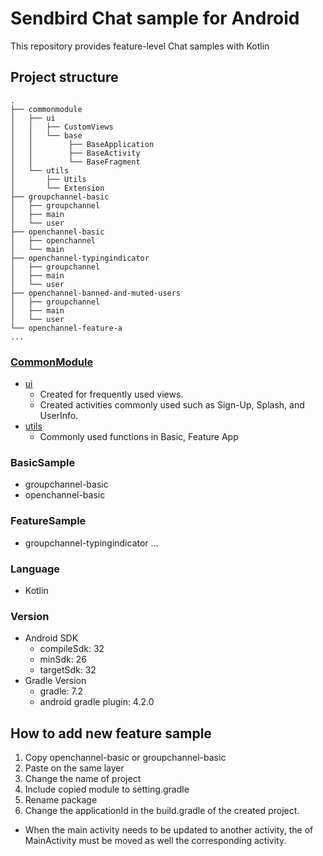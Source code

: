 # Sendbird Chat sample for Android

This repository provides feature-level Chat samples with Kotlin

## Project structure

```
.
├── commonmodule
│   ├── ui
│   │   ├── CustomViews
│   │   └── base
│   │        ├── BaseApplication
│   │        ├── BaseActivity
│   │        └── BaseFragment
│   └── utils
│       ├── Utils
│       └── Extension
├── groupchannel-basic
│   ├── groupchannel
│   ├── main
│   └── user
├── openchannel-basic
│   ├── openchannel
│   └── main
├── openchannel-typingindicator
│   ├── groupchannel
│   ├── main
│   └── user
├── openchannel-banned-and-muted-users
│   ├── groupchannel
│   ├── main
│   └── user
└── openchannel-feature-a
...

```

### [CommonModule](https://github.com/sendbird/sendbird-chat-sample-android/tree/main/commonmodule)

- [ui](https://github.com/sendbird/sendbird-chat-sample-android/tree/main/commonmodule/src/main/java/com/sendbird/chat/module/ui)
  - Created for frequently used views.
  - Created activities commonly used such as Sign-Up, Splash, and UserInfo.
- [utils](https://github.com/sendbird/examples-chat-ios/tree/main/CommonModule/CommonModule/View)
  - Commonly used functions in Basic, Feature App

### BasicSample

- groupchannel-basic
- openchannel-basic

### FeatureSample
- groupchannel-typingindicator
...

### Language
+ Kotlin

### Version
+ Android SDK
	+ compileSdk: 32
	+ minSdk: 26
	+ targetSdk: 32
+ Gradle Version
	+ gradle: 7.2
	+ android gradle plugin: 4.2.0


## How to add new feature sample
1. Copy openchannel-basic or groupchannel-basic
2. Paste on the same layer
3. Change the name of project
4. Include copied module to setting.gradle
5. Rename package
6. Change the applicationId in the build.gradle of the created project.
+ When the main activity needs to be updated to another activity, the <intent-filter> of MainActivity must be moved as well the corresponding activity.